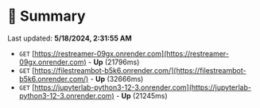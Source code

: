 # 📖 Summary
Last updated: **5/18/2024, 2:31:55 AM**

- `GET` [https://restreamer-09gx.onrender.com](https://restreamer-09gx.onrender.com) - **Up** (21796ms)
- `GET` [https://filestreambot-b5k6.onrender.com/](https://filestreambot-b5k6.onrender.com/) - **Up** (32666ms)
- `GET` [https://jupyterlab-python3-12-3.onrender.com](https://jupyterlab-python3-12-3.onrender.com) - **Up** (21245ms)
